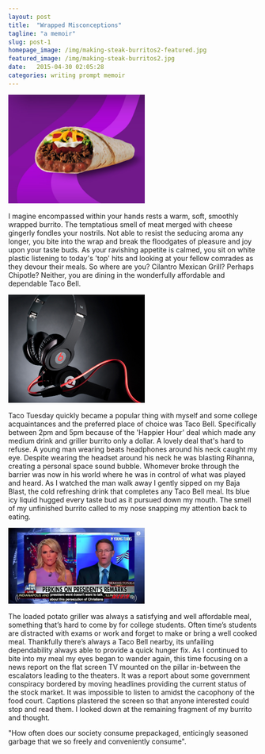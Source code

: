 ```yaml
---
layout: post
title:  "Wrapped Misconceptions"
tagline: "a memoir"
slug: post-1
homepage_image: /img/making-steak-burritos2-featured.jpg
featured_image: /img/making-steak-burritos2.jpg
date:   2015-04-30 02:05:28
categories: writing prompt memoir
---
```


<img src="/img/Taco-Bell-Burrito-Supreme.jpg" width="276" alt="warm, soft, smoothly wrapped burrito." class="float-right" />

<span class="firstcharacter green">I</span> magine encompassed within your hands rests a <span class="highlight">warm, soft, smoothly wrapped burrito</span>. The temptatious smell of meat merged with cheese gingerly fondles your nostrils. Not able to resist the seducing aroma any longer, you bite into the wrap and break the floodgates of pleasure and joy upon your taste buds. As your ravishing appetite is calmed, you sit on white plastic listening to today's 'top' hits and looking at your fellow comrades as they devour their meals. So where are you? Cilantro Mexican Grill? Perhaps Chipotle? Neither, you are dining in the wonderfully affordable and dependable <span class="highlight">Taco Bell</span>.

<img src="/img/beats.jpg" width="276" alt="" class="float-right" />

Taco Tuesday quickly became a popular thing with myself and some college acquaintances and the preferred place of choice was Taco Bell. Specifically between 2pm and 5pm because of the 'Happier Hour' deal which made any medium drink and griller burrito only a dollar. A lovely deal that's hard to refuse. A young man wearing beats headphones around his neck caught my eye. Despite wearing the headset around his neck he was blasting Rihanna, <span class="highlight">creating a personal space sound bubble</span>. Whomever broke through the barrier was now in his world where he was in control of what was played and heard. As I watched the man walk away I gently sipped on my Baja Blast, the cold refreshing drink that completes any Taco Bell meal. Its blue icy liquid hugged every taste bud as it pursued down my mouth. The smell of my unfinished burrito called to my nose <span class="highlight">snapping my attention back to eating</span>. 

<img src="/img/news.png" width="276" alt="" class="float-right" />

The loaded potato griller was always a satisfying and well affordable meal, something that’s hard to come by for college students. Often time’s students are distracted with exams or work and forget to make or bring a well cooked meal. Thankfully there’s always a Taco Bell nearby, its unfailing dependability always able to provide a quick hunger fix. As I continued to bite into my meal my eyes began to wander again, this time focusing on <span class="highlight">a news report on the flat screen TV</span> mounted on the pillar in-between the escalators leading to the theaters. It was a report about some <span class="highlight">government conspiracy</span> bordered by moving headlines providing the current status of the stock market. It was impossible to listen to amidst the cacophony of the food court. Captions plastered the screen so that anyone interested could stop and read them. I looked down at the remaining fragment of my burrito and thought. 

<span class="highlight">"How often does our society consume prepackaged, enticingly seasoned garbage that we so freely and conveniently consume".</span>
